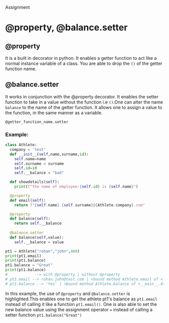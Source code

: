 Assignment
# @property,  @balance.setter
## @property

It is a built in decorator in python. It enables a getter function to act like a normal instance variable of a class. You are able to drop the `()` of the getter function name.

## @balance.setter

It works in conjunction with the @property decorator. It enables the setter function to take in a value without the function i.e `()`.One can alter the name `balance` to the name of the getter function. It allows one to assign a value to the function, in the same manner as a variable.

`@getter_function_name.setter`

### Example:
```python
class Athlete:
  company = 'test'
  def __init__(self,name,surname,id):
    self.name=name
    self.surname = surname
    self.id=id
    self.__balance = "bad"

  def showdetails(self):
    print(f"the name of employee:{self.id} is {self.name}")

  @property
  def email(self):
    return f"{self.name}.{self.surname}@{Athlete.company}.com"

  @property
  def balance(self):
    return self.__balance
    
  @balance.setter
  def balance(self,value):
    self.__balance = value

pt1 = Athlete("rohan","john",400)
print(pt1.email)
print(pt1.balance)
pt1.balance = "Great"
print(pt1.balance)
#            --> with @property | without @property
# pt1.email --> rohan.john@test.com | <bound method Athlete.email of <__main__.Athlete object at (memory location)>
# pt1.balance --> 'Yes' | <bound method Athlete.balance of <__main__.Athlete object at (memory location)>
```

In this example, the use of `@property` and `@balance.setter` is highlighted.This enables
one to get the athlete pt1's balance as `pt1.email` instead of calling it like a function `pt1.email()`. One is also able to set the new balance value using the assignment operator `=` instead of calling a setter function `pt1.balance("Great")`
 